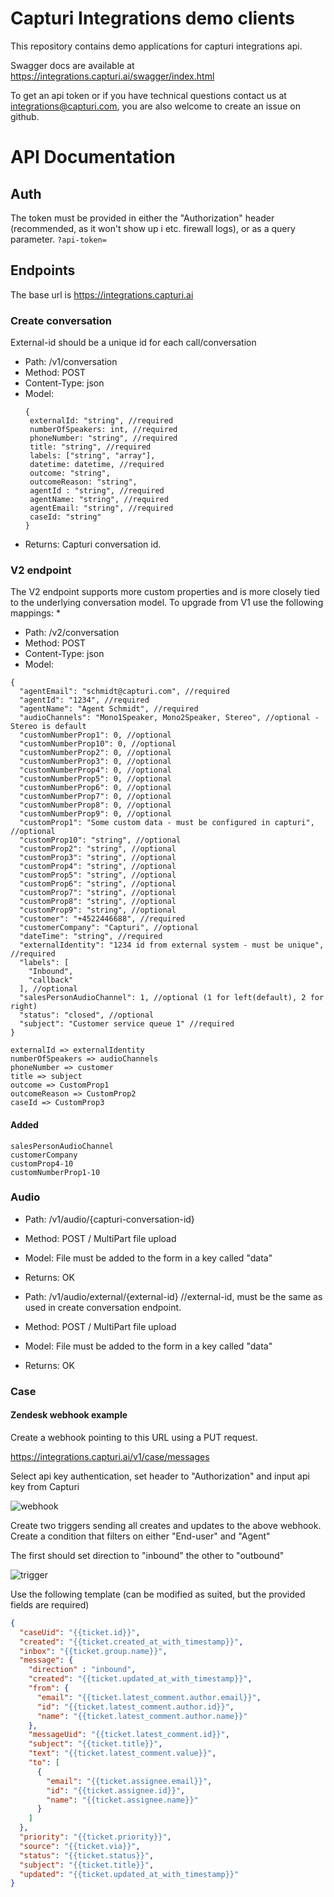 # Capturi Integrations demo clients

This repository contains demo applications for capturi integrations api. 

Swagger docs are available at  https://integrations.capturi.ai/swagger/index.html

To get an api token or if you have technical questions contact us at integrations@capturi.com, you are also welcome to create an issue on github.


# API Documentation

## Auth

The token must be provided in either the "Authorization" header (recommended, as it won't show up i etc. firewall logs), or as a query parameter. ```?api-token=```

## Endpoints

The base url is https://integrations.capturi.ai

### Create conversation

External-id should be a unique id for each call/conversation

* Path: /v1/conversation
* Method: POST
* Content-Type: json
* Model:  
   ```
  { 
    externalId: "string", //required
    numberOfSpeakers: int, //required
    phoneNumber: "string", //required
    title: "string", //required
    labels: ["string", "array"],
    datetime: datetime, //required
    outcome: "string", 
    outcomeReason: "string",
    agentId : "string", //required
    agentName: "string", //required 
    agentEmail: "string", //required    
    caseId: "string"  
  }
  ```
* Returns: Capturi conversation id.

### V2 endpoint

The V2 endpoint supports more custom properties and is more closely tied to the underlying conversation model. To upgrade from V1 use the following mappings:
* 
* Path: /v2/conversation
* Method: POST
* Content-Type: json
* Model:

```
{
  "agentEmail": "schmidt@capturi.com", //required
  "agentId": "1234", //required
  "agentName": "Agent Schmidt", //required
  "audioChannels": "Mono1Speaker, Mono2Speaker, Stereo", //optional - Stereo is default
  "customNumberProp1": 0, //optional 
  "customNumberProp10": 0, //optional 
  "customNumberProp2": 0, //optional 
  "customNumberProp3": 0, //optional 
  "customNumberProp4": 0, //optional 
  "customNumberProp5": 0, //optional 
  "customNumberProp6": 0, //optional 
  "customNumberProp7": 0, //optional 
  "customNumberProp8": 0, //optional 
  "customNumberProp9": 0, //optional 
  "customProp1": "Some custom data - must be configured in capturi", //optional 
  "customProp10": "string", //optional 
  "customProp2": "string", //optional  
  "customProp3": "string", //optional 
  "customProp4": "string", //optional 
  "customProp5": "string", //optional 
  "customProp6": "string", //optional 
  "customProp7": "string", //optional 
  "customProp8": "string", //optional 
  "customProp9": "string", //optional 
  "customer": "+4522446688", //required
  "customerCompany": "Capturi", //optional 
  "dateTime": "string", //required
  "externalIdentity": "1234 id from external system - must be unique", //required
  "labels": [
    "Inbound",
    "callback"
  ], //optional 
  "salesPersonAudioChannel": 1, //optional (1 for left(default), 2 for right) 
  "status": "closed", //optional 
  "subject": "Customer service queue 1" //required
}
```


```
externalId => externalIdentity
numberOfSpeakers => audioChannels 
phoneNumber => customer
title => subject
outcome => CustomProp1
outcomeReason => CustomProp2
caseId => CustomProp3
```
#### Added 

```
salesPersonAudioChannel 
customerCompany 
customProp4-10 
customNumberProp1-10 
```

### Audio
 
* Path: /v1/audio/{capturi-conversation-id}
* Method: POST / MultiPart file upload
* Model: File must be added to the form in a key called "data"
* Returns: OK

* Path: /v1/audio/external/{external-id} //external-id, must be the same as used in create conversation endpoint.
* Method: POST / MultiPart file upload
* Model: File must be added to the form in a key called "data"
* Returns: OK


### Case

#### Zendesk webhook example

Create a webhook pointing to this URL using a PUT request.

https://integrations.capturi.ai/v1/case/messages

Select api key authentication, set header to "Authorization" and input api key from Capturi

![webhook](zendesk_create_webhook.png)

Create two triggers sending all creates and updates to the above webhook. Create a condition that filters on either "End-user" and "Agent"

The first should set direction to "inbound" the other to "outbound"

![trigger](zendesk_add_trigger.png)

Use the following template (can be modified as suited, but the provided fields are required)

```json
{
  "caseUid": "{{ticket.id}}",
  "created": "{{ticket.created_at_with_timestamp}}",
  "inbox": "{{ticket.group.name}}",
  "message": {
    "direction" : "inbound",
    "created": "{{ticket.updated_at_with_timestamp}}",
    "from": {
      "email": "{{ticket.latest_comment.author.email}}",
      "id": "{{ticket.latest_comment.author.id}}",
      "name": "{{ticket.latest_comment.author.name}}"
    },
    "messageUid": "{{ticket.latest_comment.id}}",
    "subject": "{{ticket.title}}",
    "text": "{{ticket.latest_comment.value}}",
    "to": [
      {
        "email": "{{ticket.assignee.email}}",
        "id": "{{ticket.assignee.id}}",
        "name": "{{ticket.assignee.name}}"
      }
    ]
  },
  "priority": "{{ticket.priority}}",
  "source": "{{ticket.via}}",
  "status": "{{ticket.status}}",
  "subject": "{{ticket.title}}",
  "updated": "{{ticket.updated_at_with_timestamp}}"
}


